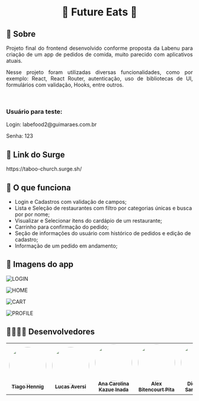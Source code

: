 <!-- TITLE -->
<h1 align="center"> 🍔 Future Eats 🍔</h1>

<!-- SOBRE -->
<h2 >🍕 Sobre</h2>
<p align="justify"> Projeto final do frontend desenvolvido conforme proposta da Labenu para criação de um app de pedidos de comida, muito parecido com aplicativos atuais.</p>
<p align="justify"> Nesse projeto foram utilizadas diversas funcionalidades, como por exemplo: React, React Router, autenticação, uso de bibliotecas de UI, formulários com validação, Hooks, entre outros.</p>
    <br>
<h3 align="justify"> Usuário para teste: </h3>
<p align="justify"> Login: labefood2@guimaraes.com.br </p>
<p align="justify"> Senha: 123 </p>

<h2>🥪 Link do Surge </h2>
<p> https://taboo-church.surge.sh/ </p>

<h2>🌭 O que funciona</h2>

* Login e Cadastros com validação de campos;
* Lista e Seleção de restaurantes com filtro por categorias únicas e busca por por nome;
* Visualizar e Selecionar itens do cardápio de um restaurante;
* Carrinho para confirmação do pedido;
* Seção de informações do usuário com histórico de pedidos e edição de cadastro;
* Informação de um pedido em andamento;

<h2>🥗 Imagens do app </h2>

![LOGIN](https://user-images.githubusercontent.com/86529848/168507233-a40fd0c9-be0d-4b54-b34c-dcb54999e9cf.png)

![HOME](https://user-images.githubusercontent.com/86529848/168507184-a6cf6a53-d364-4b25-b10e-ffe367cc0ed5.png)

![CART](https://user-images.githubusercontent.com/86529848/168507246-f3c89c8f-8775-41af-80e5-3653de649f2a.png)

![PROFILE](https://user-images.githubusercontent.com/86529848/168507256-30af01a8-d2b3-4d5d-93a4-c5460814290a.png)


<h2>👨‍💻👩‍💻 Desenvolvedores</h2>

<table> 
<tr>
 
<td align="center"><a href="https://github.com/tiagohennig"><img style="border-radius: 50%" src="https://avatars.githubusercontent.com/u/86529848?v=4" width="100px" alt=""/>
 <br />
 <sub><b>Tiago Hennig</b></sub></a> <a href="https://github.com/tiagohennig"></a></td>

 <td align="center"><a href="https://github.com/Aversii"><img style="border-radius: 50%" src="https://avatars.githubusercontent.com/u/92393933?v=4" width="100px" alt=""/>
 <br />
 <sub><b>Lucas Aversi</b></sub></a> <a href="https://github.com/Aversii"></a></td>
  
<td align="center"><a href="https://github.com/carol-kazue"><img style="border-radius: 50%" src="https://avatars.githubusercontent.com/u/93162137?v=4" width="100px" alt=""/>
 <br />
 <sub><b>Ana Carolina Kazue Inada</b></sub></a> <a href="https://github.com/carol-kazue"></a></td>
  
 <td align="center"><a href="https://github.com/AlexBitenc0urt"><img style="border-radius: 50%" src="https://avatars.githubusercontent.com/u/93138933?v=4" width="100px" alt=""/>
 <br />
 <sub><b>Alex Bitencourt Pita</b></sub></a> <a href="https://github.com/AlexBitenc0urt"></a></td>

 <td align="center"><a href="https://github.com/darkrigo"><img style="border-radius: 50%" src="https://avatars.githubusercontent.com/u/89092703?v=4" width="100px" alt=""/>
 <br />
 <sub><b>Diego dos Santos Rigo</b></sub></a> <a href="https://github.com/darkrigo"></a></td>
 
</tr>
  
</table>



